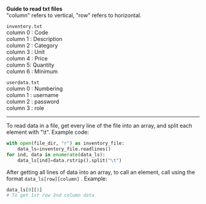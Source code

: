 <b>Guide to read txt files</b>  
"column" refers to vertical, "row" refers to horizontal.   

`inventory.txt`  
column 0 : Code  
column 1 : Description  
column 2 : Category  
column 3 : Unit   
column 4 : Price  
column 5: Quantity  
column 6 : Minimum    


`userdata.txt`  
column 0 : Numbering  
column 1 : username  
column 2 : password  
column 3 : role   

---

To read data in a file, get every line of the file into an array, and split each element with "\t". Example code:  
```py
with open(file_dir, "r") as inventory_file:
    data_ls=inventory_file.readlines()
for ind, data in enumerate(data_ls):
    data_ls[ind]=data.rstrip().split("\t")
```

After getting all lines of data into an array, to call an element, call using the format `data_ls[row][column]` . Example:
```py
data_ls[0][1]
# To get 1st row 2nd column data
```